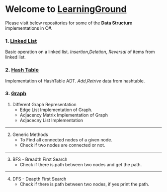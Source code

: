 # Welcome to [LearningGround](http://learningground.in)
Please visit below repositories for some of the **Data Structure** implementations in C#.

### 1. [Linked List](https://github.com/abhikgeek/Linked-List)
 Basic operation on a linked list.
 *Insertion*,*Deletion*, *Reversal* of items from linked list.
### 2. [Hash Table](https://github.com/abhikgeek/HashTable)
  Implementation of HashTable ADT.
  *Add*,*Retrive* data from hashtable.
### 3. [Graph](https://github.com/abhikgeek/Graph)
 1. Different Graph Representation <br/>
    - Edge List Implementation of Graph. 
    - Adjacency Matrix Implementation of Graph
    - Adjacecny List Implementation
  ---
 2. Generic Methods <br/>
    - To Find all connected nodes of a given node.
    - Check if two nodes are connected or not.
  ---
 3. BFS - Breadth First Search <br/>
    - Check if there is path between two nodes and get the path.
  ---
 4. DFS - Deapth First Search <br/>
    - Check if there is path between two nodes, if yes print the path.
  

